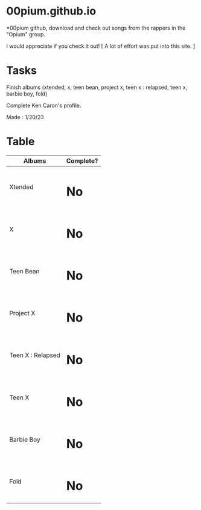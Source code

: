 # 00pium.github.io

*00pium github, download and check out songs from the rappers in the "Opium" group.

I would appreciate if you check it out! [ A lot of effort was put into this site. ]

# Tasks

Finish albums (xtended, x, teen bean, project x, teen x : relapsed, teen x, barbie boy, fold)

Complete Ken Caron's profile.

Made : 1/20/23

# Table

<table>
<thead>
<tr>
<th>Albums</th>
<th>Complete?</th>
</tr>
</thead>
<tbody>
<tr>
<td>Xtended</td>
<td><h1>No</h1></td>
</tr>
<tr>
<td>X</td>
<td><h1>No</h1></td>
</tr>
<tr>
<td>Teen Bean</td>
<td><h1>No</h1></td>
</tr>
<tr>
<td>Project X</td>
<td><h1>No</h1></td>
</tr>
<tr>
<td>Teen X : Relapsed</td>
<td><h1>No</h1></td>
</tr>
<tr>
<td>Teen X</td>
<td><h1>No</h1></td>
</tr>
<tr>
<td>Barbie Boy</td>
<td><h1>No</h1></td>
</tr>
<tr>
<td>Fold</td>
<td><h1>No</h1></td>
</tr>
</tbody>
</table>
